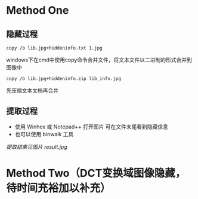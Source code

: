 # Method One
## 隐藏过程
`copy /b lib.jpg+hiddeninfo.txt 1.jpg`

windows下在cmd中使用copy命令合并文件，将文本文件以二进制的形式合并到图像中

`copy /b lib.jpg+hiddeninfo.zip lib_info.jpg`

先压缩文本文档再合并

## 提取过程
* 使用 Winhex 或 Notepad++ 打开图片 可在文件末尾看到隐藏信息
* 也可以使用 binwalk 工具

*提取结果见图片 result.jpg*

# Method Two（DCT变换域图像隐藏，待时间充裕加以补充）

